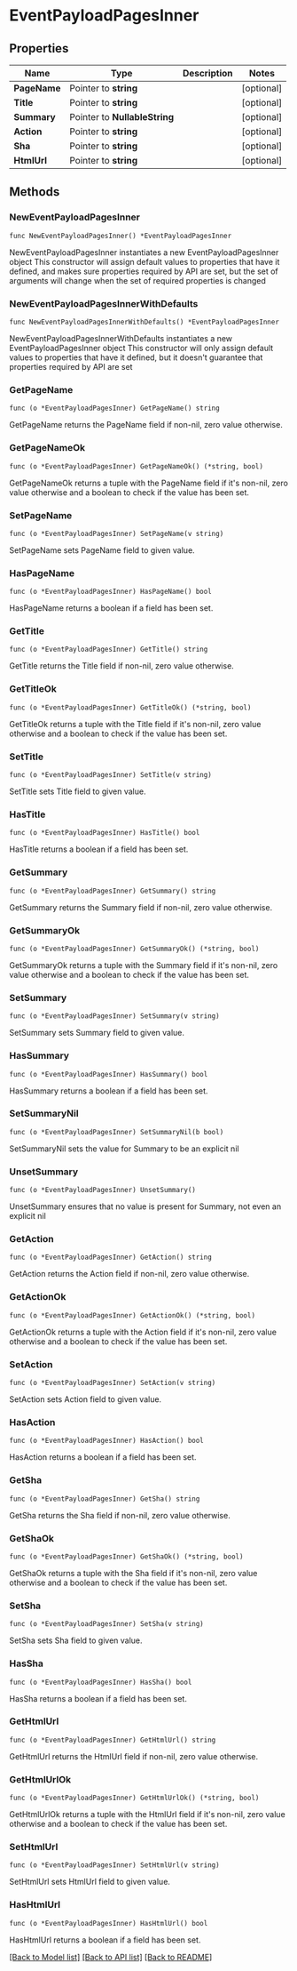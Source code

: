 # EventPayloadPagesInner

## Properties

Name | Type | Description | Notes
------------ | ------------- | ------------- | -------------
**PageName** | Pointer to **string** |  | [optional] 
**Title** | Pointer to **string** |  | [optional] 
**Summary** | Pointer to **NullableString** |  | [optional] 
**Action** | Pointer to **string** |  | [optional] 
**Sha** | Pointer to **string** |  | [optional] 
**HtmlUrl** | Pointer to **string** |  | [optional] 

## Methods

### NewEventPayloadPagesInner

`func NewEventPayloadPagesInner() *EventPayloadPagesInner`

NewEventPayloadPagesInner instantiates a new EventPayloadPagesInner object
This constructor will assign default values to properties that have it defined,
and makes sure properties required by API are set, but the set of arguments
will change when the set of required properties is changed

### NewEventPayloadPagesInnerWithDefaults

`func NewEventPayloadPagesInnerWithDefaults() *EventPayloadPagesInner`

NewEventPayloadPagesInnerWithDefaults instantiates a new EventPayloadPagesInner object
This constructor will only assign default values to properties that have it defined,
but it doesn't guarantee that properties required by API are set

### GetPageName

`func (o *EventPayloadPagesInner) GetPageName() string`

GetPageName returns the PageName field if non-nil, zero value otherwise.

### GetPageNameOk

`func (o *EventPayloadPagesInner) GetPageNameOk() (*string, bool)`

GetPageNameOk returns a tuple with the PageName field if it's non-nil, zero value otherwise
and a boolean to check if the value has been set.

### SetPageName

`func (o *EventPayloadPagesInner) SetPageName(v string)`

SetPageName sets PageName field to given value.

### HasPageName

`func (o *EventPayloadPagesInner) HasPageName() bool`

HasPageName returns a boolean if a field has been set.

### GetTitle

`func (o *EventPayloadPagesInner) GetTitle() string`

GetTitle returns the Title field if non-nil, zero value otherwise.

### GetTitleOk

`func (o *EventPayloadPagesInner) GetTitleOk() (*string, bool)`

GetTitleOk returns a tuple with the Title field if it's non-nil, zero value otherwise
and a boolean to check if the value has been set.

### SetTitle

`func (o *EventPayloadPagesInner) SetTitle(v string)`

SetTitle sets Title field to given value.

### HasTitle

`func (o *EventPayloadPagesInner) HasTitle() bool`

HasTitle returns a boolean if a field has been set.

### GetSummary

`func (o *EventPayloadPagesInner) GetSummary() string`

GetSummary returns the Summary field if non-nil, zero value otherwise.

### GetSummaryOk

`func (o *EventPayloadPagesInner) GetSummaryOk() (*string, bool)`

GetSummaryOk returns a tuple with the Summary field if it's non-nil, zero value otherwise
and a boolean to check if the value has been set.

### SetSummary

`func (o *EventPayloadPagesInner) SetSummary(v string)`

SetSummary sets Summary field to given value.

### HasSummary

`func (o *EventPayloadPagesInner) HasSummary() bool`

HasSummary returns a boolean if a field has been set.

### SetSummaryNil

`func (o *EventPayloadPagesInner) SetSummaryNil(b bool)`

 SetSummaryNil sets the value for Summary to be an explicit nil

### UnsetSummary
`func (o *EventPayloadPagesInner) UnsetSummary()`

UnsetSummary ensures that no value is present for Summary, not even an explicit nil
### GetAction

`func (o *EventPayloadPagesInner) GetAction() string`

GetAction returns the Action field if non-nil, zero value otherwise.

### GetActionOk

`func (o *EventPayloadPagesInner) GetActionOk() (*string, bool)`

GetActionOk returns a tuple with the Action field if it's non-nil, zero value otherwise
and a boolean to check if the value has been set.

### SetAction

`func (o *EventPayloadPagesInner) SetAction(v string)`

SetAction sets Action field to given value.

### HasAction

`func (o *EventPayloadPagesInner) HasAction() bool`

HasAction returns a boolean if a field has been set.

### GetSha

`func (o *EventPayloadPagesInner) GetSha() string`

GetSha returns the Sha field if non-nil, zero value otherwise.

### GetShaOk

`func (o *EventPayloadPagesInner) GetShaOk() (*string, bool)`

GetShaOk returns a tuple with the Sha field if it's non-nil, zero value otherwise
and a boolean to check if the value has been set.

### SetSha

`func (o *EventPayloadPagesInner) SetSha(v string)`

SetSha sets Sha field to given value.

### HasSha

`func (o *EventPayloadPagesInner) HasSha() bool`

HasSha returns a boolean if a field has been set.

### GetHtmlUrl

`func (o *EventPayloadPagesInner) GetHtmlUrl() string`

GetHtmlUrl returns the HtmlUrl field if non-nil, zero value otherwise.

### GetHtmlUrlOk

`func (o *EventPayloadPagesInner) GetHtmlUrlOk() (*string, bool)`

GetHtmlUrlOk returns a tuple with the HtmlUrl field if it's non-nil, zero value otherwise
and a boolean to check if the value has been set.

### SetHtmlUrl

`func (o *EventPayloadPagesInner) SetHtmlUrl(v string)`

SetHtmlUrl sets HtmlUrl field to given value.

### HasHtmlUrl

`func (o *EventPayloadPagesInner) HasHtmlUrl() bool`

HasHtmlUrl returns a boolean if a field has been set.


[[Back to Model list]](../README.md#documentation-for-models) [[Back to API list]](../README.md#documentation-for-api-endpoints) [[Back to README]](../README.md)


